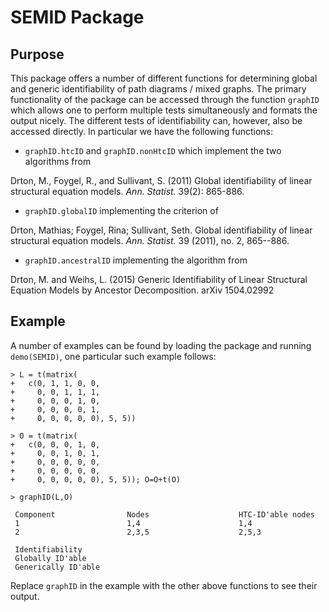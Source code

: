 # SEMID Package

## Purpose

This package offers a number of different functions for determining
global and generic identifiability of path diagrams / mixed graphs. The primary
functionality of the package can be accessed through the function `graphID`
which allows one to perform multiple tests simultaneously and formats the output
nicely. The different tests of identifiability can, however, also be accessed
directly. In particular we have the following functions:

* `graphID.htcID` and `graphID.nonHtcID` which implement the two algorithms from

 Drton, M., Foygel, R., and Sullivant, S.  (2011) Global
identifiability of linear structural equation models. _Ann. Statist._
39(2): 865-886.

* `graphID.globalID` implementing the criterion of

 Drton, Mathias; Foygel, Rina; Sullivant, Seth. Global identifiability of
linear structural equation models. _Ann. Statist._  39 (2011), no. 2,
865--886.

* `graphID.ancestralID` implementing the algorithm from

 Drton, M. and Weihs, L. (2015) Generic Identifiability of Linear
Structural Equation Models by Ancestor Decomposition. arXiv 1504.02992

## Example

A number of examples can be found by loading the package and running
`demo(SEMID)`, one particular such example follows:

```
> L = t(matrix(
+   c(0, 1, 1, 0, 0,
+     0, 0, 1, 1, 1,
+     0, 0, 0, 1, 0,
+     0, 0, 0, 0, 1,
+     0, 0, 0, 0, 0), 5, 5))

> O = t(matrix(
+   c(0, 0, 0, 1, 0,
+     0, 0, 1, 0, 1,
+     0, 0, 0, 0, 0,
+     0, 0, 0, 0, 0,
+     0, 0, 0, 0, 0), 5, 5)); O=O+t(O)

> graphID(L,O)
                                                                           
 Component                Nodes                    HTC-ID'able nodes       
 1                        1,4                      1,4                     
 2                        2,3,5                    2,5,3                   
                         
 Identifiability         
 Globally ID'able        
 Generically ID'able 
```

Replace `graphID` in the example with the other above functions to see their
output.
